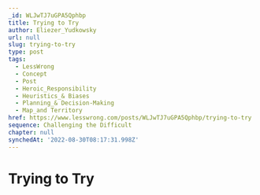 ```yaml
---
_id: WLJwTJ7uGPA5Qphbp
title: Trying to Try
author: Eliezer_Yudkowsky
url: null
slug: trying-to-try
type: post
tags:
  - LessWrong
  - Concept
  - Post
  - Heroic_Responsibility
  - Heuristics_& Biases
  - Planning_& Decision-Making
  - Map_and Territory
href: https://www.lesswrong.com/posts/WLJwTJ7uGPA5Qphbp/trying-to-try
sequence: Challenging the Difficult
chapter: null
synchedAt: '2022-08-30T08:17:31.998Z'
---
```


# Trying to Try
